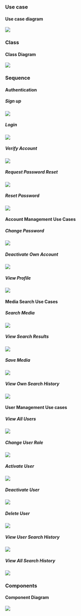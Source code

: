 
### Use case
#### Use case diagram
[![](https://img.plantuml.biz/plantuml/svg/TLRBRjim4BmBq3yiVEd9wJqeYXZ98G4I973Wt0bfOnEGI9UKuXfj_xtBXqYHeYw9E3FxvXA-qmDJmzXty88jPy-oOODKSD08zup-F71sLAolgxhw1hk6E5rNpFo7pKv8SUtbg8rSRO1f250KZSC9nS39BxPHQ3wYfksvu7fG9hRpOv1PKE3YX8eFJ3HOLyOOVlpTRXDT3CIbW96IRwW2oaHXGuR73dFDdxe28pGwsBppeu33sSOttuTpGZ_B8pm9ozAdYJeZFoYvpolbsiXH35Ra88yauZt-6b4FyCQqlaZLmXurEYDFJOmbCbj2WgMt8MX2wkhVr3OR67ecs15xghhSaiqaV0d2JTQO-nD9CGtgi1Xr9dz06Yl_edd3wqKaFOaKCQNMV72ym9kIdxn3rqK2_3cKPcygQ6IgEQqKvIJlLfANur3dnGtR0lQyJCQhgSbZD-YGauCzchfdNpXtJiSLrwOxtlqZtNwfhi4zKOxnH1ohkV0hHTkrM1-ZZRdhEhjxiH9xAitRkjjBFmW76in0YNutZJi-0nvnMrw-6q4SiOAymrHgpWkPhSockz9EmsNzB3LcnPgebM4a3o39jMouVLgeeP7SRd-61oL5_KEIWjd3aPBb1oBN90-2oRIGduLilFcA1JHVy42KTpZGoJ8bCRALYHPnGnBzSWS2NUv2t8zi4XQRtFhx7i7yPaSclSOHps_id8aNT1asAoSLB6-PgUT9DDtOudVyFQ1eGM7dgZhnCnLHT0mtD-K6mYquDzuoZnWCbovdbh54gqzxGKBkCjOc_pioeTyM_m40)](https://editor.plantuml.com/uml/TLRBRjim4BmBq3yiVEd9wJqeYXZ98G4I973Wt0bfOnEGI9UKuXfj_xtBXqYHeYw9E3FxvXA-qmDJmzXty88jPy-oOODKSD08zup-F71sLAolgxhw1hk6E5rNpFo7pKv8SUtbg8rSRO1f250KZSC9nS39BxPHQ3wYfksvu7fG9hRpOv1PKE3YX8eFJ3HOLyOOVlpTRXDT3CIbW96IRwW2oaHXGuR73dFDdxe28pGwsBppeu33sSOttuTpGZ_B8pm9ozAdYJeZFoYvpolbsiXH35Ra88yauZt-6b4FyCQqlaZLmXurEYDFJOmbCbj2WgMt8MX2wkhVr3OR67ecs15xghhSaiqaV0d2JTQO-nD9CGtgi1Xr9dz06Yl_edd3wqKaFOaKCQNMV72ym9kIdxn3rqK2_3cKPcygQ6IgEQqKvIJlLfANur3dnGtR0lQyJCQhgSbZD-YGauCzchfdNpXtJiSLrwOxtlqZtNwfhi4zKOxnH1ohkV0hHTkrM1-ZZRdhEhjxiH9xAitRkjjBFmW76in0YNutZJi-0nvnMrw-6q4SiOAymrHgpWkPhSockz9EmsNzB3LcnPgebM4a3o39jMouVLgeeP7SRd-61oL5_KEIWjd3aPBb1oBN90-2oRIGduLilFcA1JHVy42KTpZGoJ8bCRALYHPnGnBzSWS2NUv2t8zi4XQRtFhx7i7yPaSclSOHps_id8aNT1asAoSLB6-PgUT9DDtOudVyFQ1eGM7dgZhnCnLHT0mtD-K6mYquDzuoZnWCbovdbh54gqzxGKBkCjOc_pioeTyM_m40)

### Class
#### Class Diagram
[![](https://img.plantuml.biz/plantuml/svg/pHlPSYEtyLrL-eSfFIHKhUZ4oLjgpJMNr5hSI5f6fEs7L4e5pa0Yl7FG68pMj9D_J-EQQHp39Idvs8ULq6WqWBxGn-ZhMX0kcY9FRcZ6o7ML4b7nP58LcvmAcanoKjV9b957JehJazEJFoTVxVjF8b-MJL4Vk8h2ccGXY6XgkJpvvVGaIUQqp5Zvc7oL_5KEnwbWJnH6NyhHbCh3PZ3ycnpEodRwxwSd_vF7LZHlAy4U6DoGLULokw4TzGLxBB_TZDEqQagX5YkaRieo9Ej0xmZB6qujO5OkcZIbTTq1tkPL-f5cXcntK0D0-5DAzAQHkScQb8_qhiff09o3S3vLF4CJmHt6MS7KHIpo7Qsfc9LCiFQEpbHBh6FSWXAUhbsMpGhog2u_RZ9MOUmF6rfUivIMDK9_kzN_twRsvsrcVriGyvk1wF4aLPAUPuNy8R501A02yxpHF7R6qUtT4u_pND6jYeBob14rkgcoLYSCqYJroQahJa0wZnNV8e8IlAggZufGKpDrjrlwIPrlNcKfgPNOvxmgcpBj6Bu06MMN3myq5VvUYg_XNbFso0J9MGtwn0K8Isqwo-7oWdU2N5UY0bFTh0tP0yrrKfKFxB7H12LlQ5udVmBv2m6SFjIGK-KytdyIThs-ogi4ZYnjUK5JJeK6iL8ao-eZBIz_sZ2z_woyOMKZQDrXtD47JkjrW3WbMwi3UjCRCCwUNQUitkHaUqiAwi3VyQfm0D_Mb0TOrbGSu5LLeslCAsv6e1kv93Dkn9gM0gbPDxTON7i0wP6NUUtiy9RKz5kUEtUy8wiL4pS_zjopEnIwJzb_7qHPwk5tbCDPugGdEOFhpB884ClKJ7p3IIcaAUwuqO5wAXVhjubA_PoLWl87aj93DPIifFMa8j7tbcGld-0Mzhup_6HqsvX3nrQ3bCNszN9aAIoJMTQFBZs88AlShBEBfc3-IrRG3myFu92J2QV4F3qTjpLCkzLWnJKu7ktPl6LuGgvL1sFsNibiqd0EzvUgOW_pJSCofJkUl2yBiB4T1gFqULOZtRTdCJEpKZvg0xEOm-_duO5khgShy4g2_jGAPRe2jNnj5VUArH2nC5gFaW24yUNXv7w0ftxWEVs-8KeU0EFECgfaPUczblmPZPAMlhzfhUSCV4dgZw_XVh07UQBw6Q_7zRPC1nDIfZJFTNWYFLo47NRt1ULFyCQrMYQf3k3vRd9nOSKX58sH2LVa6VG-PffA-RN86yEx5l30U2saD5i8QAqBsAohajusnOhoyntdK1l1ERw3voi3BP3dQJREMHgbNkqAqaOlbWyXyR6AKjGyW3OLFFVwnZLiTLqzidBF6qUfpmaGa1fx3JgWn6W2gwceHh31DrJPY96SzFeRUBOlbF-lsSyTZsgbIHSeddq3K_BtVLZcXddEPKhwQRxh1eYpzQKXfyFFW2-M-yekMJsdl20b-Em3w7hXgoR_tFNAy-Z3xSEiyGlGq0otjhnBHus_yYacF49ud6K0beffucxwhkAFbOWArbbny0OgX8_IzSwlRAKTkThaUnqLmeKE9sA2qZ9AokLh9C7w0CfIrFxddrkD0poNAsNAjnimI8o1oC7A9m3jlz2_8ufvmfjgMihivNkcQ8J-EaaZ7hobSGTCkMO54vXNeeNsl06xQQeCH3zM7LKzLbCE9tviADzU97jiqRbydKVvOndCjR1KvohmJ6ht9ntXGhb0EmfEh3NvZU4d0APKI2t6foKIBlNrG9Qe_2dE4ZLL__5ueiw5UQ804Pum2T-V9xwAAtSRKMzW3sIZSdA0urqT2PS8Skp6ysO5cUkwYodLhWOAmV9WUSGsoISWI270_eSRfeVRQ-d7x5eptPetF25PXaE_hUQ-0u80m3pg1d0UqdEZ1t_vQDJ63v7DmbZYs0t6UQuyxrwRMDLzqpsMFXlTB3R6JXb0cE1hxvXBebUDS885JGSxxCYq3cjZhsP_K9lA-WOlviyETeCq1LLFhuJOw6JOOSvI2qNoNwfy-pnbcugviTQoSrnpIEBD4WkyIE1Ny5kr28XqKma4sgIFPlFY94rTynbKZwa2J2iGUfcet9aTdFlhB5p79f1Tmj7gv0ndTpgpE_Dg7--igWHvTGT4nMjjWMeSozJVg9NAOkJ4xvB-TunG-Ml8Z2xDFVljAnGHVgfQk64fka6G_hStsL5g2QeRMY7a_z4wsHMfrywkNgdW9VSqKOj1yehmtT1PisGYTo6goERBfN9tClLozyQyUcAPTwInW9-hfYjZ6lWTpQMmsxsijDz0nfFHdsZsmSM7_8U2_xucgglJSqGVR4ufetH_VpFbhrXK3K_TQzdIkbkYf2L7TUOtOEMv2jWyqyzfoF0rl0ctRIaCgMf4HSFm2gkBKtfi6PjIzkGhHhFwGRKE5AjPAiaHlZLnp8NDLkxe9eVNgG2gvcxH3fWF357LmTf2dJbHL-BGfxc8KnSgBku_94U7FF8T66yskQtHjZsBwVB3SI-2IRD_GRLArHAZcUUfRY3KC3qm2_ltVv9BpYjRx3EjDCkvGYymRwZf7tgJ5n2c0ziWXGQtqUQTL14zTtJfpCI2I_3ALelSio-b6P9THu5t63_hppsI6vPsHN3L5G5AEdp23Hz1SZbHUx29RPY-IYofcQ15ZMG2ZdZEwHEhcdhUIi7Et093D1ITBbOnT8rDpNdcryMWhcVpkrN1OzeL3BrT3goZ7n1tMC_TXQgksq1XYBrVbNj1H_UMzpnosy_UAD8iaA3meku3vm1_nOVDVG7QU-jzTHI6jQOhMEo-TNX0jVJOK_QyQDEcw_QsmE_94tseU17i5Ndhm4NPrmxT4fKW3hsbMlfIjvGUu7kMYNKtl890OIq-Uw_shVTbvzQ2i4j2NiRGa7x32uAqYq6-22d4o3ZS22zVUbSaeFYkGNaHxmdcbtMZEvaibx0H1jLKEFHs-KdaIJiIoXNIUkQgvYAjV4EMoxHvuuQzJA3dX8Cl4p8O_WNTtJuvHbaCMsBVUQ1nPFsahSeT5sVCoWSE_fOtgO1N4kIyoLNSeWpok603jpU3lAkTqdt4Yov7kqXCEiRi6UeThL8P1K0qBwYAmVv9jwCa03bjoqDxg_lrJp-KAZXJhW7aCL2ZjmtBiwwaOYp8wtBYMqOxe4FpnTKDAS5CkEsxtjSOgX7bb8_MT32DX3iUzp-qlvj9pEZx8cy79jBwxTgjp-se7j4cVRd6vq6zpUCwbxlxadjt7VTiB1xLEpok8VWYNJwfow015gAFxvI9upGtg1JYsYso6cooVljmABjjocU-HX-7ZOobsK_DzZPM6RtPOaLoBz38gkpdEv97zHqFRJdAm-heMjUqrUCqoGahHlAR85Q0Ns_3KQgVKxCCp4uQEL070ie3ahmUT9ENTajD6Kk_GvhI619rbhe23PgYMApnZYa8jok0lmCB0srAxjS-oA22_adP-gH0pBcQqMXNsnLdsOIaQt37wswWPyElrUuh7zGwhsFQjyzfq_vHcx4lstdzm_PNNwwPgjHLEMlv4QxMPMI0xslL4fEpFrDktDl0jIQd_uejAMpC8XU9FsK5koZGq3B_PRkt-bqWsRZCJ0LnIU6mmFBMhvYn3a_2sbwogxY7AmenPaIwjNxCbU68Q-X-jNYVTWFpV1_Vr3sYJVjIZLVx7JFaMPoKDHDAe5qd7RFCwwy3Hzusu0LNDeDyPgUzjuGDKgXbOR3Trb7aUuf6hh-F4N5y_gl4W0Vcfys40XKVoQQkd3htKlzOinepRKSxUzZRq4KFMNkZbEGBm599lxbvZe0QpziD0c4Kin2OT40eFDyhAdTxwB76-U_QBLS96d13nptcXOYLOqa7Em_B0w4udFHtHmiUGeWTCepwReX60Mm6XyZwrHvj_fTewxz06__vRNibMHrLmNFyirBkAqf0XTktx_0_GH6G7-NgY-aZAYgkeNNKMikMpwKqkbhzTAn3vz7o3uH8cO7wgvyuLnwe_-C8ZjNXGIyzPB8GhBA7hKam1yueNExsD3JENjUqoVl0_l8l6Pxf82sQbG_SOVmcGHuzSDNB09rHd9ANQ0-ySNoHctOFt65yIUHFuVA1pSIToJtM3pwp80XwzjN9BdCOeDz3aRcXV1lUsiFYs7o01r5AA5eEACMYeK4C63zZB2eQz4su98vp94e2Vz6Khk3NetsAunSCfLPsVa7odha0WzR5QFSR-wlcZIReEH-k_UmH0HfsKR_MMHqtUFnHaLht73YeCU3K7X_PpHhkQpnqsHpi-UmBQ7FwZM_WR7hK5Gwq9_M9Zmo6rcnpg1d5FeOQDflXVqV96VgpETtKE3q9yrY3t7ub8y_lVtar7A9YStpQ-OGgH3a3NcxF01EEzUMP_REjqnDTBlJeTn_CUHEd9-6NQ7sK8pSTHh-ZqGApsi5TMGHsFHpQBVgcp9-gnQOZhPuO6Yhh0WAgyQBDNUXxNDw5sS0qXf5YNWyUwiBsOA2EwIuQRgDs5wszC8CsR0-Ua_SeRZYviwS5HkS3d1kd60G8hXDfLHwBSYUAh8GeGhZUWWGQ0LjDygPYMkIX16TJJLQdgnfekgU7Ntm1Ni7NpjCJf7SQ0-jg80wDueDFJnnkQwHBfwJXib9ZB5o_ZQ-i4H04fdlhEnfvtZs_yNg5HelE0VLuIcpE4PtKGa0XgYU0tlHgE8o6IRjNH68LM13aDCCmTB7CzqxG5r3iGeyztt5yNxYILVQzp-X61kzbgZGv6Z76hz67YKJVXnDn4R7eBxfl7oBUjZSy6qO2cy_XUxpR4Jhjejwx828Qyu6cp2AQuCsCrZ7ZFEr3zRn1lot7oQfFLntZI3xHLL9RUd63brw_nt9x5qHARNBxhq5XcoB_Fm00)](https://editor.plantuml.com/uml/pHlPSYEtyLrL-eSfFIHKhUZ4oLjgpJMNr5hSI5f6fEs7L4e5pa0Yl7FG68pMj9D_J-EQQHp39Idvs8ULq6WqWBxGn-ZhMX0kcY9FRcZ6o7ML4b7nP58LcvmAcanoKjV9b957JehJazEJFoTVxVjF8b-MJL4Vk8h2ccGXY6XgkJpvvVGaIUQqp5Zvc7oL_5KEnwbWJnH6NyhHbCh3PZ3ycnpEodRwxwSd_vF7LZHlAy4U6DoGLULokw4TzGLxBB_TZDEqQagX5YkaRieo9Ej0xmZB6qujO5OkcZIbTTq1tkPL-f5cXcntK0D0-5DAzAQHkScQb8_qhiff09o3S3vLF4CJmHt6MS7KHIpo7Qsfc9LCiFQEpbHBh6FSWXAUhbsMpGhog2u_RZ9MOUmF6rfUivIMDK9_kzN_twRsvsrcVriGyvk1wF4aLPAUPuNy8R501A02yxpHF7R6qUtT4u_pND6jYeBob14rkgcoLYSCqYJroQahJa0wZnNV8e8IlAggZufGKpDrjrlwIPrlNcKfgPNOvxmgcpBj6Bu06MMN3myq5VvUYg_XNbFso0J9MGtwn0K8Isqwo-7oWdU2N5UY0bFTh0tP0yrrKfKFxB7H12LlQ5udVmBv2m6SFjIGK-KytdyIThs-ogi4ZYnjUK5JJeK6iL8ao-eZBIz_sZ2z_woyOMKZQDrXtD47JkjrW3WbMwi3UjCRCCwUNQUitkHaUqiAwi3VyQfm0D_Mb0TOrbGSu5LLeslCAsv6e1kv93Dkn9gM0gbPDxTON7i0wP6NUUtiy9RKz5kUEtUy8wiL4pS_zjopEnIwJzb_7qHPwk5tbCDPugGdEOFhpB884ClKJ7p3IIcaAUwuqO5wAXVhjubA_PoLWl87aj93DPIifFMa8j7tbcGld-0Mzhup_6HqsvX3nrQ3bCNszN9aAIoJMTQFBZs88AlShBEBfc3-IrRG3myFu92J2QV4F3qTjpLCkzLWnJKu7ktPl6LuGgvL1sFsNibiqd0EzvUgOW_pJSCofJkUl2yBiB4T1gFqULOZtRTdCJEpKZvg0xEOm-_duO5khgShy4g2_jGAPRe2jNnj5VUArH2nC5gFaW24yUNXv7w0ftxWEVs-8KeU0EFECgfaPUczblmPZPAMlhzfhUSCV4dgZw_XVh07UQBw6Q_7zRPC1nDIfZJFTNWYFLo47NRt1ULFyCQrMYQf3k3vRd9nOSKX58sH2LVa6VG-PffA-RN86yEx5l30U2saD5i8QAqBsAohajusnOhoyntdK1l1ERw3voi3BP3dQJREMHgbNkqAqaOlbWyXyR6AKjGyW3OLFFVwnZLiTLqzidBF6qUfpmaGa1fx3JgWn6W2gwceHh31DrJPY96SzFeRUBOlbF-lsSyTZsgbIHSeddq3K_BtVLZcXddEPKhwQRxh1eYpzQKXfyFFW2-M-yekMJsdl20b-Em3w7hXgoR_tFNAy-Z3xSEiyGlGq0otjhnBHus_yYacF49ud6K0beffucxwhkAFbOWArbbny0OgX8_IzSwlRAKTkThaUnqLmeKE9sA2qZ9AokLh9C7w0CfIrFxddrkD0poNAsNAjnimI8o1oC7A9m3jlz2_8ufvmfjgMihivNkcQ8J-EaaZ7hobSGTCkMO54vXNeeNsl06xQQeCH3zM7LKzLbCE9tviADzU97jiqRbydKVvOndCjR1KvohmJ6ht9ntXGhb0EmfEh3NvZU4d0APKI2t6foKIBlNrG9Qe_2dE4ZLL__5ueiw5UQ804Pum2T-V9xwAAtSRKMzW3sIZSdA0urqT2PS8Skp6ysO5cUkwYodLhWOAmV9WUSGsoISWI270_eSRfeVRQ-d7x5eptPetF25PXaE_hUQ-0u80m3pg1d0UqdEZ1t_vQDJ63v7DmbZYs0t6UQuyxrwRMDLzqpsMFXlTB3R6JXb0cE1hxvXBebUDS885JGSxxCYq3cjZhsP_K9lA-WOlviyETeCq1LLFhuJOw6JOOSvI2qNoNwfy-pnbcugviTQoSrnpIEBD4WkyIE1Ny5kr28XqKma4sgIFPlFY94rTynbKZwa2J2iGUfcet9aTdFlhB5p79f1Tmj7gv0ndTpgpE_Dg7--igWHvTGT4nMjjWMeSozJVg9NAOkJ4xvB-TunG-Ml8Z2xDFVljAnGHVgfQk64fka6G_hStsL5g2QeRMY7a_z4wsHMfrywkNgdW9VSqKOj1yehmtT1PisGYTo6goERBfN9tClLozyQyUcAPTwInW9-hfYjZ6lWTpQMmsxsijDz0nfFHdsZsmSM7_8U2_xucgglJSqGVR4ufetH_VpFbhrXK3K_TQzdIkbkYf2L7TUOtOEMv2jWyqyzfoF0rl0ctRIaCgMf4HSFm2gkBKtfi6PjIzkGhHhFwGRKE5AjPAiaHlZLnp8NDLkxe9eVNgG2gvcxH3fWF357LmTf2dJbHL-BGfxc8KnSgBku_94U7FF8T66yskQtHjZsBwVB3SI-2IRD_GRLArHAZcUUfRY3KC3qm2_ltVv9BpYjRx3EjDCkvGYymRwZf7tgJ5n2c0ziWXGQtqUQTL14zTtJfpCI2I_3ALelSio-b6P9THu5t63_hppsI6vPsHN3L5G5AEdp23Hz1SZbHUx29RPY-IYofcQ15ZMG2ZdZEwHEhcdhUIi7Et093D1ITBbOnT8rDpNdcryMWhcVpkrN1OzeL3BrT3goZ7n1tMC_TXQgksq1XYBrVbNj1H_UMzpnosy_UAD8iaA3meku3vm1_nOVDVG7QU-jzTHI6jQOhMEo-TNX0jVJOK_QyQDEcw_QsmE_94tseU17i5Ndhm4NPrmxT4fKW3hsbMlfIjvGUu7kMYNKtl890OIq-Uw_shVTbvzQ2i4j2NiRGa7x32uAqYq6-22d4o3ZS22zVUbSaeFYkGNaHxmdcbtMZEvaibx0H1jLKEFHs-KdaIJiIoXNIUkQgvYAjV4EMoxHvuuQzJA3dX8Cl4p8O_WNTtJuvHbaCMsBVUQ1nPFsahSeT5sVCoWSE_fOtgO1N4kIyoLNSeWpok603jpU3lAkTqdt4Yov7kqXCEiRi6UeThL8P1K0qBwYAmVv9jwCa03bjoqDxg_lrJp-KAZXJhW7aCL2ZjmtBiwwaOYp8wtBYMqOxe4FpnTKDAS5CkEsxtjSOgX7bb8_MT32DX3iUzp-qlvj9pEZx8cy79jBwxTgjp-se7j4cVRd6vq6zpUCwbxlxadjt7VTiB1xLEpok8VWYNJwfow015gAFxvI9upGtg1JYsYso6cooVljmABjjocU-HX-7ZOobsK_DzZPM6RtPOaLoBz38gkpdEv97zHqFRJdAm-heMjUqrUCqoGahHlAR85Q0Ns_3KQgVKxCCp4uQEL070ie3ahmUT9ENTajD6Kk_GvhI619rbhe23PgYMApnZYa8jok0lmCB0srAxjS-oA22_adP-gH0pBcQqMXNsnLdsOIaQt37wswWPyElrUuh7zGwhsFQjyzfq_vHcx4lstdzm_PNNwwPgjHLEMlv4QxMPMI0xslL4fEpFrDktDl0jIQd_uejAMpC8XU9FsK5koZGq3B_PRkt-bqWsRZCJ0LnIU6mmFBMhvYn3a_2sbwogxY7AmenPaIwjNxCbU68Q-X-jNYVTWFpV1_Vr3sYJVjIZLVx7JFaMPoKDHDAe5qd7RFCwwy3Hzusu0LNDeDyPgUzjuGDKgXbOR3Trb7aUuf6hh-F4N5y_gl4W0Vcfys40XKVoQQkd3htKlzOinepRKSxUzZRq4KFMNkZbEGBm599lxbvZe0QpziD0c4Kin2OT40eFDyhAdTxwB76-U_QBLS96d13nptcXOYLOqa7Em_B0w4udFHtHmiUGeWTCepwReX60Mm6XyZwrHvj_fTewxz06__vRNibMHrLmNFyirBkAqf0XTktx_0_GH6G7-NgY-aZAYgkeNNKMikMpwKqkbhzTAn3vz7o3uH8cO7wgvyuLnwe_-C8ZjNXGIyzPB8GhBA7hKam1yueNExsD3JENjUqoVl0_l8l6Pxf82sQbG_SOVmcGHuzSDNB09rHd9ANQ0-ySNoHctOFt65yIUHFuVA1pSIToJtM3pwp80XwzjN9BdCOeDz3aRcXV1lUsiFYs7o01r5AA5eEACMYeK4C63zZB2eQz4su98vp94e2Vz6Khk3NetsAunSCfLPsVa7odha0WzR5QFSR-wlcZIReEH-k_UmH0HfsKR_MMHqtUFnHaLht73YeCU3K7X_PpHhkQpnqsHpi-UmBQ7FwZM_WR7hK5Gwq9_M9Zmo6rcnpg1d5FeOQDflXVqV96VgpETtKE3q9yrY3t7ub8y_lVtar7A9YStpQ-OGgH3a3NcxF01EEzUMP_REjqnDTBlJeTn_CUHEd9-6NQ7sK8pSTHh-ZqGApsi5TMGHsFHpQBVgcp9-gnQOZhPuO6Yhh0WAgyQBDNUXxNDw5sS0qXf5YNWyUwiBsOA2EwIuQRgDs5wszC8CsR0-Ua_SeRZYviwS5HkS3d1kd60G8hXDfLHwBSYUAh8GeGhZUWWGQ0LjDygPYMkIX16TJJLQdgnfekgU7Ntm1Ni7NpjCJf7SQ0-jg80wDueDFJnnkQwHBfwJXib9ZB5o_ZQ-i4H04fdlhEnfvtZs_yNg5HelE0VLuIcpE4PtKGa0XgYU0tlHgE8o6IRjNH68LM13aDCCmTB7CzqxG5r3iGeyztt5yNxYILVQzp-X61kzbgZGv6Z76hz67YKJVXnDn4R7eBxfl7oBUjZSy6qO2cy_XUxpR4Jhjejwx828Qyu6cp2AQuCsCrZ7ZFEr3zRn1lot7oQfFLntZI3xHLL9RUd63brw_nt9x5qHARNBxhq5XcoB_Fm00)

### Sequence 
#### Authentication
##### Sign up
[![](https://img.plantuml.biz/plantuml/svg/RLB1Re904BsJy0yJJlRGUEVGgDKqd6fgJSyhJ74Y36HtLiFVTnRGAFK2oxptPjw-OU74MF5r1JigUT_6aScbiP0ikU6kRho3lKERW1aESTGgdt9g3GiaFtY0VJQWsGHRRWT0tnCaAv25f8CTsZFbsDEknR4saMngGzK3lw_So8KHSp0E8LcFfvwqNiLH70NZyFgc5bFOiEY7nPASM2FKC1GesiefBmiizPl2zdFt3NFJqjnuESwTXkCr7CK2PU8r7SCBSvQkutps4aSJJf2jLocyMpI2m7W17spDjiW5SGcw2F7kkV3Vl0zajA7F6ItzKZvSH9eJyjC6zs6fMntvgCI0nz4z3Lv3Ocen7THm8Ja-gYhYqvDnrmo_KBpblaTMWD6Pey4-nN4V8ydvF4VdeDQ7AN7OnSt0cbnRcMxA6YmHwoPz7Xpf3XTwD_sT_m00)](https://editor.plantuml.com/uml/RLB1Re904BsJy0yJJlRGUEVGgDKqd6fgJSyhJ74Y36HtLiFVTnRGAFK2oxptPjw-OU74MF5r1JigUT_6aScbiP0ikU6kRho3lKERW1aESTGgdt9g3GiaFtY0VJQWsGHRRWT0tnCaAv25f8CTsZFbsDEknR4saMngGzK3lw_So8KHSp0E8LcFfvwqNiLH70NZyFgc5bFOiEY7nPASM2FKC1GesiefBmiizPl2zdFt3NFJqjnuESwTXkCr7CK2PU8r7SCBSvQkutps4aSJJf2jLocyMpI2m7W17spDjiW5SGcw2F7kkV3Vl0zajA7F6ItzKZvSH9eJyjC6zs6fMntvgCI0nz4z3Lv3Ocen7THm8Ja-gYhYqvDnrmo_KBpblaTMWD6Pey4-nN4V8ydvF4VdeDQ7AN7OnSt0cbnRcMxA6YmHwoPz7Xpf3XTwD_sT_m00)

##### Login
[![](https://img.plantuml.biz/plantuml/svg/TP91Ry8m38NlaVeVh9ws0-BUmmI82HKX3GqOPzCOY5QSAaatzT_FQIc8YfsI-7sENvuoyG5Tg2ybhEmfvqHX4Qo3TCgMcukjFUmykHImsoIg4jmKfa8EaExf0BkyK_E1DbrtWgm39TV4mOG6DkH-J44jrXUljK7BShzze9U_uGPg37X0Jv3EhxiMcSyIbQXe6aPlOY-3TmvoAEt9C1IEse5OUe7oY8ZH3DOVcosCiJ9ZhCDvtCA94YaI0uzPpCnm737r3HSlhuaQ8B5hFilWYvmvDezJ_q5tbJo8O8K-jDVBe-WfVCyWWmKnEG6tzfluPkPEmEYP_KyAjMC8iUcPeJwK0TUcSStqGG9a3NLCtF3Hzhb6R2EVYdfAuYzjWILugUA9EZ2IqXglrCPH4GG7ZVvyiEXqeYR4Mlxf7m00)](https://editor.plantuml.com/uml/TP91Ry8m38NlaVeVh9ws0-BUmmI82HKX3GqOPzCOY5QSAaatzT_FQIc8YfsI-7sENvuoyG5Tg2ybhEmfvqHX4Qo3TCgMcukjFUmykHImsoIg4jmKfa8EaExf0BkyK_E1DbrtWgm39TV4mOG6DkH-J44jrXUljK7BShzze9U_uGPg37X0Jv3EhxiMcSyIbQXe6aPlOY-3TmvoAEt9C1IEse5OUe7oY8ZH3DOVcosCiJ9ZhCDvtCA94YaI0uzPpCnm737r3HSlhuaQ8B5hFilWYvmvDezJ_q5tbJo8O8K-jDVBe-WfVCyWWmKnEG6tzfluPkPEmEYP_KyAjMC8iUcPeJwK0TUcSStqGG9a3NLCtF3Hzhb6R2EVYdfAuYzjWILugUA9EZ2IqXglrCPH4GG7ZVvyiEXqeYR4Mlxf7m00)

##### Verify Account
[![](https://img.plantuml.biz/plantuml/svg/TPAzRiCm38Ht0tu7mbCx1Daz577g3fuQD4qwCmgJ4f4bmw9I-Eqh-QTed7Qn1F8xuNZqoWcsuciDUshvr1LAMMyaJL29RI4hZ3LTRRs3dQCs0nmkQT846Ijkq0Xa7tI0NJLqgrcls0oDSCuwrP6Ci7ImfVRAYdfiAewrcUIbHjOtV5_vWOyeU417a9NZhOVATPgaIJGEYwTWCOTdpUe2rpWpAnIs1ZIR2vnQMmF5DmDVHJhupc7pkds79JQyH2-VorxNBN0AAp0HdNdFOO-QWoNQyjdufd2TKG-FQJBZehHSv-C6GEo5pB_GheaFWe-pXDr9s8nOA9JmbVuK_Gue3z6P8toHLhQcQSuxqJJr6ubl3JYl53atZZa6UDk3EdpmJ4De4Gd-SYZPDHgxUseLR8IVxXi0)](https://editor.plantuml.com/uml/TPAzRiCm38Ht0tu7mbCx1Daz577g3fuQD4qwCmgJ4f4bmw9I-Eqh-QTed7Qn1F8xuNZqoWcsuciDUshvr1LAMMyaJL29RI4hZ3LTRRs3dQCs0nmkQT846Ijkq0Xa7tI0NJLqgrcls0oDSCuwrP6Ci7ImfVRAYdfiAewrcUIbHjOtV5_vWOyeU417a9NZhOVATPgaIJGEYwTWCOTdpUe2rpWpAnIs1ZIR2vnQMmF5DmDVHJhupc7pkds79JQyH2-VorxNBN0AAp0HdNdFOO-QWoNQyjdufd2TKG-FQJBZehHSv-C6GEo5pB_GheaFWe-pXDr9s8nOA9JmbVuK_Gue3z6P8toHLhQcQSuxqJJr6ubl3JYl53atZZa6UDk3EdpmJ4De4Gd-SYZPDHgxUseLR8IVxXi0)

##### Request Password Reset
[![](https://img.plantuml.biz/plantuml/svg/RLB1Ri8m3BrNwZzOFMq7nBs72L3PrDCGZEriKezPbBIBtR7-_TAq8EYufAdVU_RBIsQYwBGvbh2cxuP4LoXogbon9Y6D8pHQEKYsGYu15EWsSLHx3HkkqIea7xI3RTwZ-GYRhth0VqT8Nf1LrXOsv7xOKA2TYqDj95aUaSiRVgXSo0Kgxb08acpO1LAsYACuwep3vCbRJ65frVzGQ8T5uKZ44_8EzaPJMBrktc2ADK_HcAgnEgs7L2QkYyMl8QiuylHEDVATGcvP6PMUAxUlBfdEfRNcuJ6EHlokHRP8uPqSVxQ3CVfbKRdB_JVkXImvFmw2FT3gGFQkyZgmr4Tf2pWVRT26uN5qJOH9bvlFB-trS6Bz6kWbsyETIUSarwIDio2DCI7aaDTm2xSO7Fs2U-eluZ8mOwbBR86jg6kCScLzcvatxj_i7m00)](https://editor.plantuml.com/uml/RLB1Ri8m3BrNwZzOFMq7nBs72L3PrDCGZEriKezPbBIBtR7-_TAq8EYufAdVU_RBIsQYwBGvbh2cxuP4LoXogbon9Y6D8pHQEKYsGYu15EWsSLHx3HkkqIea7xI3RTwZ-GYRhth0VqT8Nf1LrXOsv7xOKA2TYqDj95aUaSiRVgXSo0Kgxb08acpO1LAsYACuwep3vCbRJ65frVzGQ8T5uKZ44_8EzaPJMBrktc2ADK_HcAgnEgs7L2QkYyMl8QiuylHEDVATGcvP6PMUAxUlBfdEfRNcuJ6EHlokHRP8uPqSVxQ3CVfbKRdB_JVkXImvFmw2FT3gGFQkyZgmr4Tf2pWVRT26uN5qJOH9bvlFB-trS6Bz6kWbsyETIUSarwIDio2DCI7aaDTm2xSO7Fs2U-eluZ8mOwbBR86jg6kCScLzcvatxj_i7m00)
##### Reset Password
[![](https://img.plantuml.biz/plantuml/svg/XP8_Ry8m4CNtIFuEfqpjWB9dg02bGwOYQDhvSAxKQd0YtmMKRzypX5AYeYx-ztxMlNVsd0M3zFi6riGaAsG-jg4s2Lff0wGLKqW16UB299t2pheElK3wJbkeohDQJhJ5wYpeF57Achmu6M13uU0idR3BuNXcaXe5jyW4QJ6kJbonD8b9eXUOFMdL79wzwCRJ4ReVxrKPLIsTm-fbymePTYv3QzlUInPYpjaLLYpI4mVvRJyMF7Zxy6YI2HPl5iiStYYuZm6a_I9_5wewJKM_VDxXDdYuKl3fM5zY-8E-P5oJzC43zzOIyvXeRC-j1diTS4Vd5aL4Evb3uRXhSFY7MbFj0bdHbD2qE-VLOuJcv6lzGDy0)](https://editor.plantuml.com/uml/XP8_Ry8m4CNtIFuEfqpjWB9dg02bGwOYQDhvSAxKQd0YtmMKRzypX5AYeYx-ztxMlNVsd0M3zFi6riGaAsG-jg4s2Lff0wGLKqW16UB299t2pheElK3wJbkeohDQJhJ5wYpeF57Achmu6M13uU0idR3BuNXcaXe5jyW4QJ6kJbonD8b9eXUOFMdL79wzwCRJ4ReVxrKPLIsTm-fbymePTYv3QzlUInPYpjaLLYpI4mVvRJyMF7Zxy6YI2HPl5iiStYYuZm6a_I9_5wewJKM_VDxXDdYuKl3fM5zY-8E-P5oJzC43zzOIyvXeRC-j1diTS4Vd5aL4Evb3uRXhSFY7MbFj0bdHbD2qE-VLOuJcv6lzGDy0)

#### Account Management Use Cases
##### Change Password
[![](https://img.plantuml.biz/plantuml/svg/ZP8_RuCm4CLtI_uE9wPsYDWPgf3GWQceb7Q-c6kmcXXadnFnxMi88IfLr2x-ztv-FZzxxHWj--C1jWsQFHNetBcrjHIekBKGfPuRCgmLCjLGER8He1i7KdHXhrQwGyCGVT0EgloYvWijBIv2w1TANW_kt4D9zgGLZTXrSLgJeaR67Jg2A9j68vTjf91Yg0LMJ-7K19uDXudorWO7G5E3eJDqywsgV2136GaKB-KRnDZf69LglU5OZH6iRdJW1dnHJhB8AdMzKG-FKYouOMksIU2ThFxivw9kzdVuRKFgQyQWqIwyH7yNhxgG3lrjM-A9WDl_65yZUYNsre3pIf5pKnvJqZyrE8O6ztH9U432eoIGQTSTiFzDhSdKuTTz0m00)](https://editor.plantuml.com/uml/ZP8_RuCm4CLtI_uE9wPsYDWPgf3GWQceb7Q-c6kmcXXadnFnxMi88IfLr2x-ztv-FZzxxHWj--C1jWsQFHNetBcrjHIekBKGfPuRCgmLCjLGER8He1i7KdHXhrQwGyCGVT0EgloYvWijBIv2w1TANW_kt4D9zgGLZTXrSLgJeaR67Jg2A9j68vTjf91Yg0LMJ-7K19uDXudorWO7G5E3eJDqywsgV2136GaKB-KRnDZf69LglU5OZH6iRdJW1dnHJhB8AdMzKG-FKYouOMksIU2ThFxivw9kzdVuRKFgQyQWqIwyH7yNhxgG3lrjM-A9WDl_65yZUYNsre3pIf5pKnvJqZyrE8O6ztH9U432eoIGQTSTiFzDhSdKuTTz0m00)
##### Deactivate Own Account
[![](https://img.plantuml.biz/plantuml/svg/RP9FRuCm3CNlI7m7YzDscBXpc4h7XLEhTcXdDtXT94XGuhJYsy_XJxMXNaZazulzdiNECpeEVGSLeM9zGwR3tPHAsM0uJQHc7MHbu1yoh9N8BJIUN0RefqkQ3D91ApsWOSY-w09DFQlrHYkFio3dHgdRs9r7E9ExQKKJjXQNMfgqo7X1Jv1LostYgdsQf4dq0c_lChM03sk-jUi1vnZGhjcqDKBMaHCJ1HmFvq_8ST3vWkOFLEO94icDZ-BFgfOzbNuqwkKrJJPeV5tj2sW6iKuGeaLPE0SFRA4sKnjwycprTo8Epe0FIf7tYwCbv7yDUldWbTPuqnewGWUTLTZ9MEiUSjJ5YoJHVkXmVDxaGPserOuKHzETlMe3mmJjoBJow_m2)](https://editor.plantuml.com/uml/RP9FRuCm3CNlI7m7YzDscBXpc4h7XLEhTcXdDtXT94XGuhJYsy_XJxMXNaZazulzdiNECpeEVGSLeM9zGwR3tPHAsM0uJQHc7MHbu1yoh9N8BJIUN0RefqkQ3D91ApsWOSY-w09DFQlrHYkFio3dHgdRs9r7E9ExQKKJjXQNMfgqo7X1Jv1LostYgdsQf4dq0c_lChM03sk-jUi1vnZGhjcqDKBMaHCJ1HmFvq_8ST3vWkOFLEO94icDZ-BFgfOzbNuqwkKrJJPeV5tj2sW6iKuGeaLPE0SFRA4sKnjwycprTo8Epe0FIf7tYwCbv7yDUldWbTPuqnewGWUTLTZ9MEiUSjJ5YoJHVkXmVDxaGPserOuKHzETlMe3mmJjoBJow_m2)
##### View Profile
[![](https://img.plantuml.biz/plantuml/svg/RP51IyGm48NlWVo7eISzIEyzo7QfI2-ogDNpR3gx1hf9IAQL_dkJDXKidZBaVJFpNd88Z9x7sm0VchvFtbxqG5AWOkkXg4V-8iDQ8LCFNI1V08QbaCB5HgsqGyDGVD8PkdPLsvrMdrOXdZkbxTDqdk6D_AGLBTXscU-aw97nZ86WQ7ArSCrH2YcI5tXuZ5ihUC59NwDLO0jkZG8Eht54roOc6gZW-UaTIdIwHANiQBXqM-We9sgtFtOGfotvSUem6tLtByMEIwtDiO9NOgzf8XYJi-Jz7tGp4-7HcnNzwoD7oi2MPXtNPJrsLT3eu0QSVn5jBjRVaBKrKXp8zF5pVm00)](https://editor.plantuml.com/uml/RP51IyGm48NlWVo7eISzIEyzo7QfI2-ogDNpR3gx1hf9IAQL_dkJDXKidZBaVJFpNd88Z9x7sm0VchvFtbxqG5AWOkkXg4V-8iDQ8LCFNI1V08QbaCB5HgsqGyDGVD8PkdPLsvrMdrOXdZkbxTDqdk6D_AGLBTXscU-aw97nZ86WQ7ArSCrH2YcI5tXuZ5ihUC59NwDLO0jkZG8Eht54roOc6gZW-UaTIdIwHANiQBXqM-We9sgtFtOGfotvSUem6tLtByMEIwtDiO9NOgzf8XYJi-Jz7tGp4-7HcnNzwoD7oi2MPXtNPJrsLT3eu0QSVn5jBjRVaBKrKXp8zF5pVm00)

#### Media Search Use Cases
##### Search Media
[![](https://img.plantuml.biz/plantuml/svg/TL4xJyCm4Duj-J-SCi5GPS-0cYeLoe10G62-sgVMKkeOFohbttD9t0g2c7p-7dVVsTiGqSTqxk6DqAlJ4sc3Kg2AWuUYJl54DXg5aJHqWNm16EP22iT6eun36w7uf0DqxSAsAwv-MGW-Lyop8_j1FX1FznUZQDRTq0nAeJ7Y0LbMDBcQXSrE2YccDB1vuBaLx6taIvXNWQz4VWIq6WONpM03Qzj9oK4gUDo_GudEb8kwD6SyKW1U-oUAIPj12dPCndMoAhzQEtlhC5frTp-rME1wCcTKYhKPDjSehnIJjzVOdaBgOxWDRNOy1Y_qQwtCvhN_QT1b1JzG1Oq9hiVnZsXBLlF_VmC0)](https://editor.plantuml.com/uml/TL4xJyCm4Duj-J-SCi5GPS-0cYeLoe10G62-sgVMKkeOFohbttD9t0g2c7p-7dVVsTiGqSTqxk6DqAlJ4sc3Kg2AWuUYJl54DXg5aJHqWNm16EP22iT6eun36w7uf0DqxSAsAwv-MGW-Lyop8_j1FX1FznUZQDRTq0nAeJ7Y0LbMDBcQXSrE2YccDB1vuBaLx6taIvXNWQz4VWIq6WONpM03Qzj9oK4gUDo_GudEb8kwD6SyKW1U-oUAIPj12dPCndMoAhzQEtlhC5frTp-rME1wCcTKYhKPDjSehnIJjzVOdaBgOxWDRNOy1Y_qQwtCvhN_QT1b1JzG1Oq9hiVnZsXBLlF_VmC0)
##### View Search Results
[![](https://img.plantuml.biz/plantuml/svg/TPAnReCm48Pt9DxXnDGE4Jj35QHM5KjR9IMTh-OKJYB6ii-aUViQ3552rGdqtyV7pvcj4xJYJnqScCvxGglQ7JdVYKiJLD9Ro4elBMbXXK8Dr8vi1kYccpGnuN5MR50BP5_q3NKLfzLgLdx4GRYk9k-6z86i8zYJ7LZHn5tJEKoJD1bV2Pkd82-clk2cmc1ZOp1uf7lg3GS-XjuWFMZwaTnO6hZtLxOQoT2fWDUNJyZHS1wbEPy2uI1iu3P5tt0FPvPsDB16uLwdIJ2CedNf0k9AgybLkejM3u-ZCiRbA5lIFywr33PBrHs9jtg1mw7OvSYc7lEt_q_LCnGMLS0pEzFXvOQxtsgQR4atuHVv1G00)](https://editor.plantuml.com/uml/TPAnReCm48Pt9DxXnDGE4Jj35QHM5KjR9IMTh-OKJYB6ii-aUViQ3552rGdqtyV7pvcj4xJYJnqScCvxGglQ7JdVYKiJLD9Ro4elBMbXXK8Dr8vi1kYccpGnuN5MR50BP5_q3NKLfzLgLdx4GRYk9k-6z86i8zYJ7LZHn5tJEKoJD1bV2Pkd82-clk2cmc1ZOp1uf7lg3GS-XjuWFMZwaTnO6hZtLxOQoT2fWDUNJyZHS1wbEPy2uI1iu3P5tt0FPvPsDB16uLwdIJ2CedNf0k9AgybLkejM3u-ZCiRbA5lIFywr33PBrHs9jtg1mw7OvSYc7lEt_q_LCnGMLS0pEzFXvOQxtsgQR4atuHVv1G00)
##### Save Media
[![](https://img.plantuml.biz/plantuml/svg/PL71JiCm3Br7oZzOFS41xTu3MaSFx82OA1DdBp7Ceashs9sqloTfoc4WHOhbzvptdhCLnQZpq4E75teXpsWDEXqZLCsiPmhA3fKy78LY1IXBOSsKnjZnX46X-g0J7FS5tV_1caC1qlq7wGYZEqD7ySAE5b9fhHrhF2gUK0YgTgqMLhkpnfhi0nuUas8DJpsxRv0K0KwpwXWWdI6d0LOQ4dcVgSb33OVNxXqsEF565hLD7hCcOPbouw26nllIUMP9IxasSWtkxjwQ6ruUR7VriiDLrfCYzm8wGf61StdXt-YlhpVIEGQGsJaIMGsj-LRCZU6Juu3AOoYPCfxsK4FBClLulQ4aAoBubS9jAVZqoJy0)](https://editor.plantuml.com/uml/PL71JiCm3Br7oZzOFS41xTu3MaSFx82OA1DdBp7Ceashs9sqloTfoc4WHOhbzvptdhCLnQZpq4E75teXpsWDEXqZLCsiPmhA3fKy78LY1IXBOSsKnjZnX46X-g0J7FS5tV_1caC1qlq7wGYZEqD7ySAE5b9fhHrhF2gUK0YgTgqMLhkpnfhi0nuUas8DJpsxRv0K0KwpwXWWdI6d0LOQ4dcVgSb33OVNxXqsEF565hLD7hCcOPbouw26nllIUMP9IxasSWtkxjwQ6ruUR7VriiDLrfCYzm8wGf61StdXt-YlhpVIEGQGsJaIMGsj-LRCZU6Juu3AOoYPCfxsK4FBClLulQ4aAoBubS9jAVZqoJy0)
##### View Own Search History
[![](https://img.plantuml.biz/plantuml/svg/RP4nJyCm48LtI_uFfop0WB9dG4sL2h80eWJcgtDgB1KtifrK-VUSxHGfAPCjl-_vlRCtpgFrmyy9lZHTtYvcJsXLzwATFzj92bIyGbOElYFZjK9FBJIER0ReuaQAdc_GIlTeF6JVT82cJcgzqiht9F2wKb8gxCcEMb64qj5y8aMB7W_e2B9gtaMgsaeXHUW1Zq-SMC0hZlh8DS6VmQLhk-iqJHqeZY_WUVS9EVOwJqp-nx0Qe4Kyu-H3oE9rIZSPTVyWnO8DvcfRm0Tvgsaa6DXtvswwh4pNNcmRh84UZzh4nrxxOhzvrXd-Ryn0S701bNRz2QSRQ4EcvN__1G00)](https://editor.plantuml.com/uml/RP4nJyCm48LtI_uFfop0WB9dG4sL2h80eWJcgtDgB1KtifrK-VUSxHGfAPCjl-_vlRCtpgFrmyy9lZHTtYvcJsXLzwATFzj92bIyGbOElYFZjK9FBJIER0ReuaQAdc_GIlTeF6JVT82cJcgzqiht9F2wKb8gxCcEMb64qj5y8aMB7W_e2B9gtaMgsaeXHUW1Zq-SMC0hZlh8DS6VmQLhk-iqJHqeZY_WUVS9EVOwJqp-nx0Qe4Kyu-H3oE9rIZSPTVyWnO8DvcfRm0Tvgsaa6DXtvswwh4pNNcmRh84UZzh4nrxxOhzvrXd-Ryn0S701bNRz2QSRQ4EcvN__1G00)
#### User Management Use cases
##### View All Users
[![](https://img.plantuml.biz/plantuml/svg/PP4nRuGm38NtIFaF5bCxLEmCrN6YEh5KLLlQsHUiKwGGK6Ae-FTr0ZUKJWI_pyvxpYao1fu71r-MVchdkaWXQeM6nm15tG_MsyW1vRS0Z90hMatIPOsTq3CKttI5hirornwq-cqJv7jGsfuyMrxXWy9Y3MNiNjnhMlN8UCL8K3JxANFDMIkjiXbuUfPhAtZ5nTwG2NY4MLB0W1vlDCX0hResOMAYWilB9vGusHAD6MVFvRn55Z4n1mV24-Ubr77rvk5HgmEHcffp1U_4mT92WCx1FlCVUZSXy1myJ7YpNZptMmCusVNkP4-rWvkSbh5bINDI-0eQ6oU7wvy19_AzlEal)](https://editor.plantuml.com/uml/PP4nRuGm38NtIFaF5bCxLEmCrN6YEh5KLLlQsHUiKwGGK6Ae-FTr0ZUKJWI_pyvxpYao1fu71r-MVchdkaWXQeM6nm15tG_MsyW1vRS0Z90hMatIPOsTq3CKttI5hirornwq-cqJv7jGsfuyMrxXWy9Y3MNiNjnhMlN8UCL8K3JxANFDMIkjiXbuUfPhAtZ5nTwG2NY4MLB0W1vlDCX0hResOMAYWilB9vGusHAD6MVFvRn55Z4n1mV24-Ubr77rvk5HgmEHcffp1U_4mT92WCx1FlCVUZSXy1myJ7YpNZptMmCusVNkP4-rWvkSbh5bINDI-0eQ6oU7wvy19_AzlEal)
##### Change User Role
[![](https://img.plantuml.biz/plantuml/svg/PP4nRuGm38NtIFaF5bCxdDWPgkFAmjJJNL5dNt2laS2WnBJYtzS4RYYTalXzTjvBZb4moDHtyFg5VAScKhWC7Lc3JeO0MTdsddsKW7hC02EaYZMZzdddHsI1x8DkqDH9RkgTLfvNGTUTKhV4ucM6AuLlxoXXZ-9MiwP5mHj6WgpQTechJjPOayp0uKMlBNHCHqvWqWo0t0BJ3uGKfgaNHXqKS7wxlaEEey_HkM5YoLrAVbX9PHPqvwBOFKyPPtPFpzRikAMrEXNGZEgQLYVht7_Wmy-5P0eCSNAEOjmCR84spGtywKEFuWTUiopDI_82AX_73kS_3FGw2Uzwwv6urS_z1G00)](https://editor.plantuml.com/uml/PP4nRuGm38NtIFaF5bCxdDWPgkFAmjJJNL5dNt2laS2WnBJYtzS4RYYTalXzTjvBZb4moDHtyFg5VAScKhWC7Lc3JeO0MTdsddsKW7hC02EaYZMZzdddHsI1x8DkqDH9RkgTLfvNGTUTKhV4ucM6AuLlxoXXZ-9MiwP5mHj6WgpQTechJjPOayp0uKMlBNHCHqvWqWo0t0BJ3uGKfgaNHXqKS7wxlaEEey_HkM5YoLrAVbX9PHPqvwBOFKyPPtPFpzRikAMrEXNGZEgQLYVht7_Wmy-5P0eCSNAEOjmCR84spGtywKEFuWTUiopDI_82AX_73kS_3FGw2Uzwwv6urS_z1G00)
##### Activate User
[![](https://img.plantuml.biz/plantuml/svg/RLAnReCm4DsH-8SJKpjKx0nLYEZ0rAYfrVbYdEeaCCW-H-BlUnWdQL0c--wzTthlx9rdT1o67chDT44soXkNPwXvT53KtK2MF3kKiW3q43jvDecAD4re6OeVSmBLHbYr6wm-h82S6wJjZ6NY6Ox6NKYRIBisKsyZ-HYG-WT-xDp87JAUq1iecdIBf6QVPtaMdSFRktYiP4PlD0DPN68R298Qq7Q0QGrvfjg5BBuhE7mUlw74YKhKUWoMopjD20jlOxowxRDU5RMVhNvvpRCDST4s-mhK9EQJ3taJ3XvuN8UOfwB_oPSyT-yqMh0ZqvbqB9x8hy6-30TdmGUjZVSfJ5fHmlHep-I6D4cjUDnb1GtvgSVvWGE3JC9VCRqJJ_Ap_W00)](https://editor.plantuml.com/uml/RLAnReCm4DsH-8SJKpjKx0nLYEZ0rAYfrVbYdEeaCCW-H-BlUnWdQL0c--wzTthlx9rdT1o67chDT44soXkNPwXvT53KtK2MF3kKiW3q43jvDecAD4re6OeVSmBLHbYr6wm-h82S6wJjZ6NY6Ox6NKYRIBisKsyZ-HYG-WT-xDp87JAUq1iecdIBf6QVPtaMdSFRktYiP4PlD0DPN68R298Qq7Q0QGrvfjg5BBuhE7mUlw74YKhKUWoMopjD20jlOxowxRDU5RMVhNvvpRCDST4s-mhK9EQJ3taJ3XvuN8UOfwB_oPSyT-yqMh0ZqvbqB9x8hy6-30TdmGUjZVSfJ5fHmlHep-I6D4cjUDnb1GtvgSVvWGE3JC9VCRqJJ_Ap_W00)
##### Deactivate User
[![](https://img.plantuml.biz/plantuml/svg/RL4zQyGm3DqD_WyYKpkKx1dAvSYIgQ7Nq5bdgyLmSOAj78JI_rx5yVKZTBAjzvxqddo8Z87duG8DeM5tHQO-Kj1ANcE0ehQ3yovoG7aMW15IHQj9TCwu2Jr3yKfdwDi4z-qEgxiDa7E7j9OyErxWHE7g32NQhPXhMbbaF6CaA9fyIxpcg9LMoGmyFChOIjfSo32a70Ipn03q5kntCgtwTYMBbGgwfzCBb3Yv4eqPPy_b3x7yMDMj_PG9NPBiR5M_zbLlyZektjpTQxMZhkhcM44_IP9iIxRESmGUeVMRtNzaDwFFn7Fm46TZACRiA4VEc1dzcmi3iXlz5d8LhxiHeovE5rp-S62GJlWkKm_ahNp_5m00)](https://editor.plantuml.com/uml/RL4zQyGm3DqD_WyYKpkKx1dAvSYIgQ7Nq5bdgyLmSOAj78JI_rx5yVKZTBAjzvxqddo8Z87duG8DeM5tHQO-Kj1ANcE0ehQ3yovoG7aMW15IHQj9TCwu2Jr3yKfdwDi4z-qEgxiDa7E7j9OyErxWHE7g32NQhPXhMbbaF6CaA9fyIxpcg9LMoGmyFChOIjfSo32a70Ipn03q5kntCgtwTYMBbGgwfzCBb3Yv4eqPPy_b3x7yMDMj_PG9NPBiR5M_zbLlyZektjpTQxMZhkhcM44_IP9iIxRESmGUeVMRtNzaDwFFn7Fm46TZACRiA4VEc1dzcmi3iXlz5d8LhxiHeovE5rp-S62GJlWkKm_ahNp_5m00)
##### Delete User
[![](https://img.plantuml.biz/plantuml/svg/TLAnQiGm3DqD_WUHgHrAzWpbSkI6G8VIDdJMsMen94wmbOFyVHN7WJPS9zjwxrbFppv5ni3pq4D3FJ5raO9MQ7WCKDHsSDv53YZ70Z12gcWrYSOPDw5dA3xf2bsRuAuzOFNh1iXwG5fBdXqly4xXvWmbsbxCDQqiCbun4XHDtYLUSzPAgsG6dfwbRINNz6GOPl4Fw2tOD8vMNRiof7y5pUNbyd614YTNeZ7ZxBdSQK9OUGS3rQzKwhXuy_2erO7pZqmYT3TaghT6MGrtvSsvWcwIMMdpBs_2SmGUStjxHxKFzKOy1mznDePYp8FaJ39cHl_bme3iHhy5iehNyCIeYrEFonyE378JVaig9_9M_iOF)](https://editor.plantuml.com/uml/TLAnQiGm3DqD_WUHgHrAzWpbSkI6G8VIDdJMsMen94wmbOFyVHN7WJPS9zjwxrbFppv5ni3pq4D3FJ5raO9MQ7WCKDHsSDv53YZ70Z12gcWrYSOPDw5dA3xf2bsRuAuzOFNh1iXwG5fBdXqly4xXvWmbsbxCDQqiCbun4XHDtYLUSzPAgsG6dfwbRINNz6GOPl4Fw2tOD8vMNRiof7y5pUNbyd614YTNeZ7ZxBdSQK9OUGS3rQzKwhXuy_2erO7pZqmYT3TaghT6MGrtvSsvWcwIMMdpBs_2SmGUStjxHxKFzKOy1mznDePYp8FaJ39cHl_bme3iHhy5iehNyCIeYrEFonyE378JVaig9_9M_iOF)
##### View User Search History
[![](https://img.plantuml.biz/plantuml/svg/TP8nRuCm48LtI_uF9vQsGyNEK8M8gcMBajBE5tDAB147sOO8LVtlFTjaWAgJpTrxv--Us3YFrW-N3ZurtHf7za1erVbTEt-ranIe-8IiR2_QSCqYVsQ03c95YfxjMkaUZOViYuxGrB7TrAjUkKiDFbUTz28So8vQKHIbqboHeaMFHtG4MJNVeghQIY55187d5twoO6D7oiF0Yu2_miXBWKlpp_ULcZgecQE0jzSFoB7NUTBaioR_3WFgzeUdxw9w0SG-ycNNXRZS8g_IJKOzFacnq8S1rRQ0FNchQIGc2fJKHiu7zuTmvRxJid-m1deyQOF1llP5s3c9MRoKG4Wo9H26XkGAgBJhEvp-WzcGQVa7-GK0)](https://editor.plantuml.com/uml/TP8nRuCm48LtI_uF9vQsGyNEK8M8gcMBajBE5tDAB147sOO8LVtlFTjaWAgJpTrxv--Us3YFrW-N3ZurtHf7za1erVbTEt-ranIe-8IiR2_QSCqYVsQ03c95YfxjMkaUZOViYuxGrB7TrAjUkKiDFbUTz28So8vQKHIbqboHeaMFHtG4MJNVeghQIY55187d5twoO6D7oiF0Yu2_miXBWKlpp_ULcZgecQE0jzSFoB7NUTBaioR_3WFgzeUdxw9w0SG-ycNNXRZS8g_IJKOzFacnq8S1rRQ0FNchQIGc2fJKHiu7zuTmvRxJid-m1deyQOF1llP5s3c9MRoKG4Wo9H26XkGAgBJhEvp-WzcGQVa7-GK0)
##### View All Search History
[![](https://img.plantuml.biz/plantuml/svg/RPB1QiCm38Rl1h-3o6axbDnp64t9s78POrssivg8rk2wndOpylQJxNIGh2VRqlTBluItFg0BrxE6BqK_jTPxGjUVNfKF5pT9WJsVKDJ3MHcEEUHd0UWXHQImh5QzicW25DzqWAvDwQvTvUhtdE1pbSaTOKzkL3qbA8VcY1G31ZoW9oYQ-PQePYU55Ca8R9wuPGLlEAeZ1e9m0TGQVAvzketJjP5a3nMyF7z2YLQLcIaPt_nnJ4HmuOCb57X3dIVd5skg_MJwXqSf5dmiqEmg-A3W58rqrz1ASJF7cgipOF6e38yp_DCbW_FGCxn482uj3noBnYLLq2XlDKvtdMp93FmFVW40)](https://editor.plantuml.com/uml/RPB1QiCm38Rl1h-3o6axbDnp64t9s78POrssivg8rk2wndOpylQJxNIGh2VRqlTBluItFg0BrxE6BqK_jTPxGjUVNfKF5pT9WJsVKDJ3MHcEEUHd0UWXHQImh5QzicW25DzqWAvDwQvTvUhtdE1pbSaTOKzkL3qbA8VcY1G31ZoW9oYQ-PQePYU55Ca8R9wuPGLlEAeZ1e9m0TGQVAvzketJjP5a3nMyF7z2YLQLcIaPt_nnJ4HmuOCb57X3dIVd5skg_MJwXqSf5dmiqEmg-A3W58rqrz1ASJF7cgipOF6e38yp_DCbW_FGCxn482uj3noBnYLLq2XlDKvtdMp93FmFVW40)

### Components
#### Component Diagram
[![](https://img.plantuml.biz/plantuml/svg/TLPDR-Cs4BthLmnoA1oWQUu-5Ekr4qIBUDVn1t98Uw2fiKn44bMISfeM-z_xI4govAINnEGypWpVl1dgYtN2kAOiAAc5V1KvqzMICoNeKKlXjA6qabVqBoL4FM1dsUyxDWSXcIRFlATxex5HPTSjcEXbrhWZLqx1Zz8LxT8_ILZokxkqXSHG6nP67Zj0NFMGXR37lHOc2yP-rTjdKkgcShGK5P8h4R2Fb9Mgwd4XwPNH1rLmXsYNkpH2sZmUbCN5tpjGkmoWdvJWxuk_C1nF-ai7O0mr96gsIkah5e3yBoqRDYSbkUUcNL_SReIAUsFWHUwH3JEym1W_OdxeFMwDmJzghaviB8UgvoPa_aSrkViR6gX4GVwYSrrLB14fij6VWIrw-VQy7KN2kbr6-rqfL352X9qpvcVBR-1_m6raPVM1Vc_E3RZAVAKbMwkg78M8uPwrUOKaXl7YrYYfxzgfGrUh1r5bHSlgqD3k-nGlKaYhWn7McKQwnd0NpFP9B96K1purt30ONOlzNhdbK-ImjGPZnAzHDajp8Oynux0EosZVSe4USEOTldm5-dLqs2y_INMfAuNg3Idw9XWYWgi596JKld6SqTO82L1q614H_S2YSCVvaUMhxPjdi7UEcGadzW9okbffwtB3aDtJ8vexRdjbtKDFXZ5DVDD_fSHttilCrj_PUGEbcUyXz-uhUr8PX1RYTTlTBYK3yK8YOsaEK9lbTXNAqvOtIA-p9mbw--Rczo2oAQtlDjlRXoqEI54KbZhhX-1Jht7Vr3H1whyXznvpdNXV_jIv3O3VQWYQSguuDjdjIHGg2p_x0w1ZIlFrRa6wRc6sDmxR3h3OvZQskU6_6hRk31xg2-1Lio-KFHAVaECPTTQOZnl-es8rel8Pr2iBc0rwaXna0liedr620vPcJQRqRLfw7SPSauiX5yWVJCSfZSTeCXvR7dunzgPuqVBME_8QjVfdP62SsQRaZeoF-526Tgu4HIUVZ8I078wnZfvgWBN92D4V6J0Kph3VjCcPwY2Vq84UudnVjBHtR8zw4ihbMXj7UFHTOvC4IQ2MAZywqeTkWjxGKcTD8GpzGXO25tiyc9urvJXCiO01FKueo5HPp8Gt1OqlDAQnYTRqThwW0puVHEDqAVpSs3Ugo2oSkg113xlNHQ7VqFm_7jC5WJ7QBXQOICu_An4IBq0otE3Nzde1MkWyGjQ1YreNIYe6HYeZ6-LeRrXq2NcrOBRz4-UuAkiYV2h4vGqr_kF0wA9rBGkXokXyLYloSWKEGw-D5yLFKfUryQyAVFYxsfev2n0lSX8uQfiwC3u933KguZoh9aIoRo97-Qx3gMx-GQLeEKHhXO9d-0j-uYljFm00)](https://editor.plantuml.com/uml/TLPDR-Cs4BthLmnoA1oWQUu-5Ekr4qIBUDVn1t98Uw2fiKn44bMISfeM-z_xI4govAINnEGypWpVl1dgYtN2kAOiAAc5V1KvqzMICoNeKKlXjA6qabVqBoL4FM1dsUyxDWSXcIRFlATxex5HPTSjcEXbrhWZLqx1Zz8LxT8_ILZokxkqXSHG6nP67Zj0NFMGXR37lHOc2yP-rTjdKkgcShGK5P8h4R2Fb9Mgwd4XwPNH1rLmXsYNkpH2sZmUbCN5tpjGkmoWdvJWxuk_C1nF-ai7O0mr96gsIkah5e3yBoqRDYSbkUUcNL_SReIAUsFWHUwH3JEym1W_OdxeFMwDmJzghaviB8UgvoPa_aSrkViR6gX4GVwYSrrLB14fij6VWIrw-VQy7KN2kbr6-rqfL352X9qpvcVBR-1_m6raPVM1Vc_E3RZAVAKbMwkg78M8uPwrUOKaXl7YrYYfxzgfGrUh1r5bHSlgqD3k-nGlKaYhWn7McKQwnd0NpFP9B96K1purt30ONOlzNhdbK-ImjGPZnAzHDajp8Oynux0EosZVSe4USEOTldm5-dLqs2y_INMfAuNg3Idw9XWYWgi596JKld6SqTO82L1q614H_S2YSCVvaUMhxPjdi7UEcGadzW9okbffwtB3aDtJ8vexRdjbtKDFXZ5DVDD_fSHttilCrj_PUGEbcUyXz-uhUr8PX1RYTTlTBYK3yK8YOsaEK9lbTXNAqvOtIA-p9mbw--Rczo2oAQtlDjlRXoqEI54KbZhhX-1Jht7Vr3H1whyXznvpdNXV_jIv3O3VQWYQSguuDjdjIHGg2p_x0w1ZIlFrRa6wRc6sDmxR3h3OvZQskU6_6hRk31xg2-1Lio-KFHAVaECPTTQOZnl-es8rel8Pr2iBc0rwaXna0liedr620vPcJQRqRLfw7SPSauiX5yWVJCSfZSTeCXvR7dunzgPuqVBME_8QjVfdP62SsQRaZeoF-526Tgu4HIUVZ8I078wnZfvgWBN92D4V6J0Kph3VjCcPwY2Vq84UudnVjBHtR8zw4ihbMXj7UFHTOvC4IQ2MAZywqeTkWjxGKcTD8GpzGXO25tiyc9urvJXCiO01FKueo5HPp8Gt1OqlDAQnYTRqThwW0puVHEDqAVpSs3Ugo2oSkg113xlNHQ7VqFm_7jC5WJ7QBXQOICu_An4IBq0otE3Nzde1MkWyGjQ1YreNIYe6HYeZ6-LeRrXq2NcrOBRz4-UuAkiYV2h4vGqr_kF0wA9rBGkXokXyLYloSWKEGw-D5yLFKfUryQyAVFYxsfev2n0lSX8uQfiwC3u933KguZoh9aIoRo97-Qx3gMx-GQLeEKHhXO9d-0j-uYljFm00)